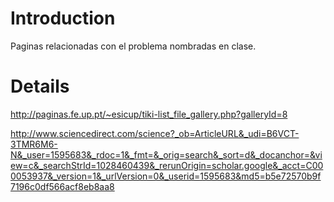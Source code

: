 # Introduction #

Paginas relacionadas con el problema nombradas en clase.


# Details #


http://paginas.fe.up.pt/~esicup/tiki-list_file_gallery.php?galleryId=8

http://www.sciencedirect.com/science?_ob=ArticleURL&_udi=B6VCT-3TMR6M6-N&_user=1595683&_rdoc=1&_fmt=&_orig=search&_sort=d&_docanchor=&view=c&_searchStrId=1028460439&_rerunOrigin=scholar.google&_acct=C000053937&_version=1&_urlVersion=0&_userid=1595683&md5=b5e72570b9f7196c0df566acf8eb8aa8